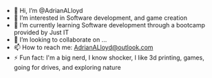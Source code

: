 - 👋 Hi, I’m @AdrianALloyd
- 👀 I’m interested in Software development, and game creation
- 🌱 I’m currently learning Software development through a bootcamp provided by Just IT
- 💞️ I’m looking to collaborate on ...
- 📫 How to reach me: AdrianALloyd@outlook.com    
- ⚡ Fun fact: I'm a big nerd, I know shocker, I like 3d printing, games, going for drives, and exploring nature

<!---
AdrianALloyd/AdrianALloyd is a ✨ special ✨ repository because its `README.md` (this file) appears on your GitHub profile.
You can click the Preview link to take a look at your changes.
--->
